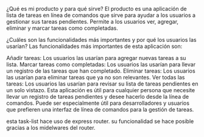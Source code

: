 ¿Qué es mi producto y para qué sirve? El producto es una aplicación de lista de tareas en línea de comandos que sirve para ayudar a los usuarios a gestionar sus tareas pendientes. Permite a los usuarios ver, agregar, eliminar y marcar tareas como completadas.

¿Cuáles son las funcionalidades más importantes y por qué los usuarios las usarían? Las funcionalidades más importantes de esta aplicación son:

Añadir tareas: Los usuarios las usarían para agregar nuevas tareas a su lista.
Marcar tareas como completadas: Los usuarios las usarían para llevar un registro de las tareas que han completado.
Eliminar tareas: Los usuarios las usarían para eliminar tareas que ya no son relevantes.
Ver todas las tareas: Los usuarios las usarían para revisar su lista de tareas pendientes en un solo vistazo.
Esta aplicación es útil para cualquier persona que necesite llevar un registro de tareas pendientes y desee hacerlo desde la línea de comandos. Puede ser especialmente útil para desarrolladores y usuarios que prefieren una interfaz de línea de comandos para la gestión de tareas.

esta task-list hace uso de express router. su funcionalidad se hace posible gracias a los midelwares del router.




